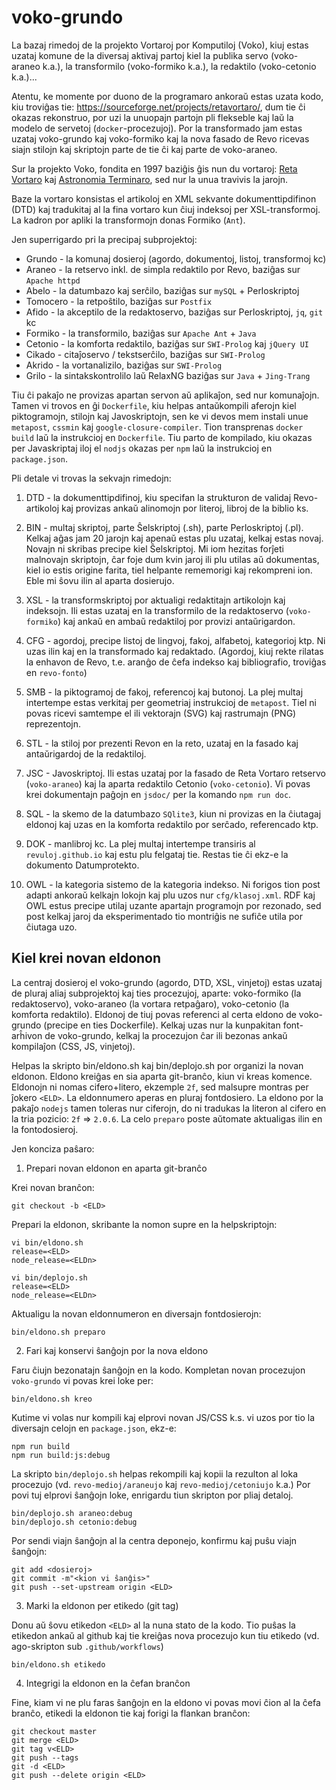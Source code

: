 # voko-grundo

La bazaj rimedoj de la projekto Vortaroj por Komputiloj (Voko), kiuj estas uzataj komune de la diversaj aktivaj partoj kiel la publika servo (voko-araneo k.a.), la transformilo (voko-formiko k.a.), la redaktilo (voko-cetonio k.a.)...

Atentu, ke momente por duono de la programaro ankoraŭ estas uzata kodo, kiu troviĝas tie: https://sourceforge.net/projects/retavortaro/, dum tie ĉi okazas rekonstruo, por uzi la unuopajn partojn pli flekseble kaj laŭ la modelo de servetoj (`docker`-procezujoj). Por la transformado jam estas uzataj voko-grundo kaj voko-formiko
kaj la nova fasado de Revo ricevas siajn stilojn kaj skriptojn parte de tie ĉi kaj parte de voko-araneo.

Sur la projekto Voko, fondita en 1997 baziĝis ĝis nun du vortaroj: [Reta Vortaro](http://reta-voratro.de) kaj 
[Astronomia Terminaro](https://web.archive.org/web/20090709225214/http://www.esperanto.org/AEK/AT),
sed nur la unua travivis la jarojn.

Baze la vortaro konsistas el artikoloj en XML sekvante dokumenttipdifinon (DTD) kaj tradukitaj al la fina vortaro kun ĉiuj indeksoj per XSL-transformoj. La kadron por apliki la transformojn donas Formiko (`Ant`).

Jen superrigardo pri la precipaj subprojektoj:
- Grundo - la komunaj dosieroj (agordo, dokumentoj, listoj, transformoj kc)
- Araneo - la retservo inkl. de simpla redaktilo por Revo, baziĝas sur `Apache httpd`
- Abelo - la datumbazo kaj serĉilo, baziĝas sur `mySQL` + Perloskriptoj
- Tomocero - la retpoŝtilo, baziĝas sur `Postfix`
- Afido - la akceptilo de la redaktoservo, baziĝas sur Perloskriptoj, `jq`, `git` kc
- Formiko - la transformilo, baziĝas sur `Apache Ant` + `Java`
- Cetonio - la komforta redaktilo, baziĝas sur `SWI-Prolog` kaj `jQuery UI`
- Cikado - citaĵoservo / tekstserĉilo, baziĝas sur `SWI-Prolog`
- Akrido - la vortanalizilo, baziĝas sur `SWI-Prolog` 
- Grilo - la sintakskontrolilo laŭ RelaxNG baziĝas sur `Java` + `Jing-Trang`

Tiu ĉi pakaĵo ne provizas apartan servon aŭ aplikaĵon, sed nur komunaĵojn. Tamen vi trovos en ĝi `Dockerfile`, kiu helpas antaŭkompili aferojn kiel piktogramojn, stilojn kaj Javoskriptojn, sen ke vi devos mem instali unue `metapost`, `cssmin` kaj `google-closure-compiler`. Tion transprenas `docker build` laŭ la instrukcioj en `Dockerfile`. Tiu parto de kompilado, kiu okazas per Javaskriptaj iloj el `nodjs` okazas per `npm` laŭ la instrukcioj en `package.json`.

Pli detale vi trovas la sekvajn rimedojn:

1. DTD - la dokumenttipdifinoj, kiu specifan la strukturon de validaj Revo-artikoloj kaj provizas ankaŭ 
alinomojn por literoj, libroj de la biblio ks.

1. BIN - multaj skriptoj, parte Ŝelskriptoj (.sh), parte Perloskriptoj (.pl). Kelkaj aĝas jam 20 jarojn kaj apenaŭ estas plu uzataj, kelkaj estas novaj. Novajn ni skribas precipe kiel Ŝelskriptoj. Mi iom hezitas forĵeti malnovajn skriptojn, ĉar foje dum kvin jaroj ili plu utilas aŭ dokumentas, kiel io estis origine farita, tiel helpante rememorigi kaj rekompreni ion. Eble mi ŝovu ilin al aparta dosierujo.

1. XSL - la transformskriptoj por aktualigi redaktitajn artikolojn kaj indeksojn. Ili estas uzataj en la transformilo de la redaktoservo (`voko-formiko`) kaj ankaŭ en ambaŭ redaktiloj por provizi antaŭrigardon.

1. CFG - agordoj, precipe listoj de lingvoj, fakoj, alfabetoj, kategorioj ktp. Ni uzas ilin kaj en la transformado kaj redaktado. (Agordoj, kiuj rekte rilatas la enhavon de Revo, t.e. aranĝo de ĉefa indekso kaj bibliografio, troviĝas en `revo-fonto`)

1. SMB - la piktogramoj de fakoj, referencoj kaj butonoj. La plej multaj intertempe estas verkitaj per geometriaj instrukcioj de `metapost`. Tiel ni povas ricevi samtempe el ili vektorajn (SVG) kaj rastrumajn (PNG) reprezentojn.

1. STL - la stiloj por prezenti Revon en la reto, uzataj en la fasado kaj antaŭrigardoj de la redaktiloj.

1. JSC - Javoskriptoj. Ili estas uzataj por la fasado de Reta Vortaro retservo (`voko-araneo`) kaj la aparta redaktilo Cetonio  (`voko-cetonio`). Vi povas krei dokumentajn paĝojn en `jsdoc/` per la komando `npm run doc`.

1. SQL - la skemo de la datumbazo `SQlite3`, kiun ni provizas en la ĉiutagaj eldonoj kaj uzas en la komforta redaktilo por serĉado, referencado ktp.

1. DOK - manlibroj kc. La plej multaj intertempe transiris al `revuloj.github.io` kaj estu plu felgataj tie. Restas tie ĉi ekz-e la dokumento Datumprotekto.

1. OWL - la kategoria sistemo de la kategoria indekso. Ni forigos tion post adapti ankoraŭ kelkajn lokojn kaj plu uzos nur `cfg/klasoj.xml`. RDF kaj OWL estus precipe utilaj uzante apartajn programojn por rezonado, sed post kelkaj jaroj da eksperimentado tio montriĝis ne sufiĉe utila por ĉiutaga uzo.


## Kiel krei novan eldonon

La centraj dosieroj el voko-grundo (agordo, DTD, XSL, vinjetoj) estas uzataj de pluraj aliaj subprojektoj kaj ties procezujoj, aparte: voko-formiko (la redaktoservo), voko-araneo (la vortara retpaĝaro), voko-cetonio (la komforta redaktilo). Eldonoj de tiuj povas referenci al certa eldono de voko-grundo (precipe en ties Dockerfile).
Kelkaj uzas nur la kunpakitan font-arĥivon de voko-grundo, kelkaj la procezujon ĉar ili bezonas ankaŭ kompilaĵon (CSS, JS, vinjetoj).

Helpas la skripto bin/eldono.sh kaj bin/deplojo.sh por organizi la novan eldonon. Eldono kreiĝas en sia aparta git-branĉo, kiun vi kreas komence. Eldonojn ni nomas cifero+litero, ekzemple `2f`, sed malsupre montras per ĵokero `<ELD>`. La eldonnumero aperas en pluraj fontdosiero. La eldono por la pakaĵo `nodejs` tamen toleras nur ciferojn,
do ni tradukas la literon al cifero en la tria pozicio: `2f` => `2.0.6`. 
La celo `preparo` poste aŭtomate aktualigas ilin en la fontodosieroj.

Jen konciza paŝaro:

1. Prepari novan eldonon en aparta git-branĉo

Krei novan branĉon:
```
git checkout -b <ELD>
```

Prepari la eldonon, skribante la nomon supre en la helpskriptojn:
```
vi bin/eldono.sh
release=<ELD>
node_release=<ELDn>

vi bin/deplojo.sh
release=<ELD>
node_release=<ELDn>
```

Aktualigu la novan eldonnumeron en diversajn fontdosierojn:

```
bin/eldono.sh preparo
```

2. Fari kaj konservi ŝanĝojn por la nova eldono

Faru ĉiujn bezonatajn ŝanĝojn en la kodo. Kompletan novan procezujon `voko-grundo` vi povas krei loke per:

```
bin/eldono.sh kreo
```

Kutime vi volas nur kompili kaj elprovi novan JS/CSS k.s. vi uzos por tio la diversajn celojn en `package.json`, ekz-e:

```
npm run build
npm run build:js:debug
```

La skripto `bin/deplojo.sh` helpas rekompili kaj kopii la rezulton al loka procezujo 
(vd. `revo-medioj/araneujo` kaj `revo-medioj/cetoniujo` k.a.) 
Por povi tuj elprovi ŝanĝojn loke, enrigardu tiun skripton por pliaj detaloj.
```
bin/deplojo.sh araneo:debug
bin/deplojo.sh cetonio:debug
```

Por sendi viajn ŝanĝojn al la centra deponejo,
konfirmu kaj puŝu viajn ŝanĝojn:
```
git add <dosieroj>
git commit -m"<kion vi ŝanĝis>"
git push --set-upstream origin <ELD>
```

3. Marki la eldonon per etikedo (git tag)

Donu aŭ ŝovu etikedon `<ELD>` al la nuna stato de la kodo.
Tio puŝas la etikedon ankaŭ al github kaj tie kreiĝas nova procezujo kun tiu etikedo (vd. ago-skripton sub `.github/workflows`)
```
bin/eldono.sh etikedo
```

4. Integrigi la eldonon en la ĉefan branĉon

Fine, kiam vi ne plu faras ŝanĝojn en la eldono vi povas movi ĉion al la ĉefa branĉo, etikedi la eldonon tie kaj forigi la flankan branĉon:
```
git checkout master
git merge <ELD>
git tag v<ELD>
git push --tags
git -d <ELD>
git push --delete origin <ELD>
```